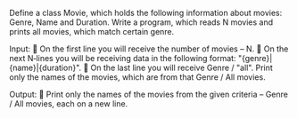 Define a class Movie, which holds the following information about movies: Genre, Name and Duration. Write a
program, which reads N movies and prints all movies, which match certain genre.

Input:
 On the first line you will receive the number of movies – N.
 On the next N‐lines you will be receiving data in the following format: "{genre}|{name}|{duration}".
 On the last line you will receive Genre / "all". Print only the names of the movies, which are from that
Genre / All movies.

Output:
 Print only the names of the movies from the given criteria – Genre / All movies, each on a new line.
